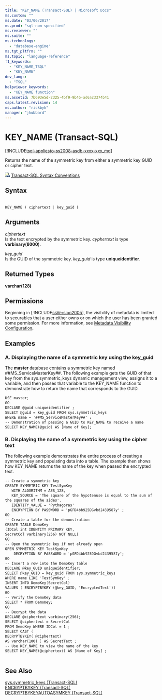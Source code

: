 ```yaml
---
title: "KEY_NAME (Transact-SQL) | Microsoft Docs"
ms.custom: ""
ms.date: "03/06/2017"
ms.prod: "sql-non-specified"
ms.reviewer: ""
ms.suite: ""
ms.technology: 
  - "database-engine"
ms.tgt_pltfrm: ""
ms.topic: "language-reference"
f1_keywords: 
  - "KEY_NAME_TSQL"
  - "KEY_NAME"
dev_langs: 
  - "TSQL"
helpviewer_keywords: 
  - "KEY_NAME function"
ms.assetid: 7b693e5d-2325-4bf9-9b45-ad6a23374b41
caps.latest.revision: 14
ms.author: "rickbyh"
manager: "jhubbard"
---
```

# KEY_NAME (Transact-SQL)
[!INCLUDE[tsql-appliesto-ss2008-asdb-xxxx-xxx_md](../../relational-databases/import-export/includes/tsql-appliesto-ss2008-asdb-xxxx-xxx-md.md)]

  Returns the name of the symmetric key from either a symmetric key GUID or cipher text.  
  
 ![Topic link icon](../../database-engine/configure/windows/media/topic-link.gif "Topic link icon") [Transact-SQL Syntax Conventions](../../t-sql/language-elements/transact-sql-syntax-conventions-transact-sql.md)  
  
## Syntax  
  
```  
  
KEY_NAME ( ciphertext | key_guid )   
```  
  
## Arguments  
 *ciphertext*  
 Is the text encrypted by the symmetric key. *cyphertext* is type **varbinary(8000)**.  
  
 *key_guid*  
 Is the GUID of the symmetric key. *key_guid* is type **uniqueidentifier**.  
  
## Returned Types  
 **varchar(128)**  
  
## Permissions  
 Beginning in [!INCLUDE[ssVersion2005](../../analysis-services/data-mining/includes/ssversion2005-md.md)], the visibility of metadata is limited to securables that a user either owns or on which the user has been granted some permission. For more information, see [Metadata Visibility Configuration](../../relational-databases/security/metadata-visibility-configuration.md).  
  
## Examples  
  
### A. Displaying the name of a symmetric key using the key_guid  
 The **master** database contains a symmetric key named ##MS_ServiceMasterKey##. The following example gets the GUID of that key from the sys.symmetric_keys dynamic management view, assigns it to a variable, and then passes that variable to the KEY_NAME function to demonstrate how to return the name that corresponds to the GUID.  
  
```  
USE master;  
GO  
DECLARE @guid uniqueidentifier ;  
SELECT @guid = key_guid FROM sys.symmetric_keys  
WHERE name = '##MS_ServiceMasterKey##' ;  
-- Demonstration of passing a GUID to KEY_NAME to receive a name  
SELECT KEY_NAME(@guid) AS [Name of Key];  
```  
  
### B. Displaying the name of a symmetric key using the cipher text  
 The following example demonstrates the entire process of creating a symmetric key and populating data into a table. The example then shows how KEY_NAME returns the name of the key when passed the encrypted text.  
  
```  
-- Create a symmetric key  
CREATE SYMMETRIC KEY TestSymKey   
   WITH ALGORITHM = AES_128,  
   KEY_SOURCE = 'The square of the hypotenuse is equal to the sum of the squares of the sides',  
   IDENTITY_VALUE = 'Pythagoras'  
   ENCRYPTION BY PASSWORD = 'pGFD4bb925DGvbd2439587y' ;  
GO  
-- Create a table for the demonstration  
CREATE TABLE DemoKey  
(IDCol int IDENTITY PRIMARY KEY,  
SecretCol varbinary(256) NOT NULL)  
GO  
-- Open the symmetric key if not already open  
OPEN SYMMETRIC KEY TestSymKey   
    DECRYPTION BY PASSWORD = 'pGFD4bb925DGvbd2439587y';  
GO  
-- Insert a row into the DemoKey table  
DECLARE @key_GUID uniqueidentifier;  
SELECT @key_GUID = key_guid FROM sys.symmetric_keys  
WHERE name LIKE 'TestSymKey' ;  
INSERT INTO DemoKey(SecretCol)  
VALUES ( ENCRYPTBYKEY (@key_GUID, 'EncryptedText'))  
GO  
-- Verify the DemoKey data  
SELECT * FROM DemoKey;  
GO  
-- Decrypt the data  
DECLARE @ciphertext varbinary(256);  
SELECT @ciphertext = SecretCol  
FROM DemoKey WHERE IDCol = 1 ;  
SELECT CAST (  
DECRYPTBYKEY( @ciphertext)  
AS varchar(100) ) AS SecretText ;  
-- Use KEY_NAME to view the name of the key  
SELECT KEY_NAME(@ciphertext) AS [Name of Key] ;  
  
```  
  
## See Also  
 [sys.symmetric_keys &#40;Transact-SQL&#41;](../../relational-databases/reference/system-catalog-views/sys.symmetric-keys-transact-sql.md)   
 [ENCRYPTBYKEY &#40;Transact-SQL&#41;](../../t-sql/functions/encryptbykey-transact-sql.md)   
 [DECRYPTBYKEYAUTOASYMKEY &#40;Transact-SQL&#41;](../../t-sql/functions/decryptbykeyautoasymkey-transact-sql.md)  
  
  